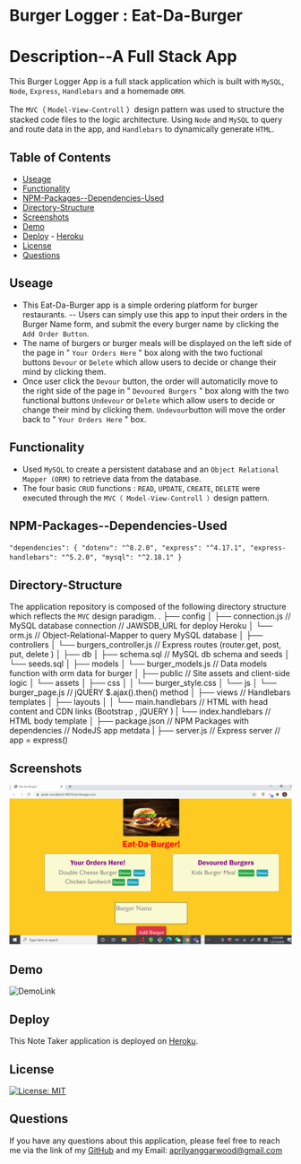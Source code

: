 # Burger Logger : Eat-Da-Burger

# Description--A Full Stack App

This Burger Logger App is a full stack application which is built with `MySQL`, `Node`, `Express`, `Handlebars` and a homemade `ORM`.

The `MVC`（ `Model-View-Controll` ）design pattern was used to structure the stacked code files to the logic architecture. Using `Node` and `MySQL` to query and route data in the app, and `Handlebars` to dynamically generate `HTML`.

## Table of Contents

- [Useage](#Useage)
- [Functionality](#Functionality)
- [NPM-Packages--Dependencies-Used](#NPM-Packages--Dependencies-Used)
- [Directory-Structure](#Directory-Structure)
- [Screenshots](#screenshots)
- [Demo](#demo)
- [Deploy](#Deploy) - [Heroku](https://polar-woodland-54916.herokuapp.com/)
- [License](#license)
- [Questions](#questions)

## Useage

- This Eat-Da-Burger app is a simple ordering platform for burger restaurants.
  -- Users can simply use this app to input their orders in the Burger Name form, and submit the every burger name by clicking the `Add Order Button`.
- The name of burgers or burger meals will be displayed on the left side of the page in " `Your Orders Here` " box along with the two fuctional buttons `Devour` or `Delete` which allow users to decide or change their mind by clicking them.
- Once user click the `Devour` button, the order will automaticlly move to the right side of the page in " `Devoured Burgers` " box along with the two functional buttons `Undevour` or `Delete` which allow users to decide or change their mind by clicking them. `Undevour`button will move the order back to " `Your Orders Here` " box.

## Functionality

- Used `MySQL` to create a persistent database and an `Object Relational Mapper (ORM)` to retrieve data from the database.
- The four basic `CRUD` functions : `READ`, `UPDATE`, `CREATE`, `DELETE` were executed through the `MVC（ Model-View-Controll ）`design pattern.

## NPM-Packages--Dependencies-Used

`"dependencies": { "dotenv": "^8.2.0", "express": "^4.17.1", "express-handlebars": "^5.2.0", "mysql": "^2.18.1" }`

## Directory-Structure

The application repository is composed of the following directory structure which reflects the `MVC` design paradigm.
.
├── config
│ ├── connection.js // MySQL database connection // JAWSDB_URL for deploy Heroku
│ └── orm.js // Object-Relational-Mapper to query MySQL database
│
├── controllers
│ └── burgers_controller.js // Express routes (router.get, post, put, delete )
│
├── db
│ ├── schema.sql // MySQL db schema and seeds
│ └── seeds.sql
│
├── models
│ └── burger_models.js // Data models function with orm data for burger
│
├── public // Site assets and client-side logic
│ └── assets
│ ├── css
│ │ └── burger_style.css
│ └── js
│ └── burger_page.js // jQUERY $.ajax().then() method
│
├── views // Handlebars templates
│ ├── layouts
│ │ └── main.handlebars // HTML with head content and CDN links (Bootstrap , jQUERY )
| └── index.handlebars // HTML body template
│
├── package.json // NPM Packages with dependencies // NodeJS app metdata
|
├── server.js // Express server // app = express()

## Screenshots

![application-screenshot](./public/assets/img/screenshot.png)

## Demo

![DemoLink](Eat-Da-Burger.gif)

## Deploy

This Note Taker application is deployed on [Heroku](https://polar-woodland-54916.herokuapp.com/).

## License

[![License: MIT](https://img.shields.io/badge/License-MIT-yellow.svg)](https://opensource.org/licenses/MIT)

## Questions

If you have any questions about this application, please feel free to reach me via the link of my [GitHub](https://github.com/aprilyanggarwood) and my Email: <aprilyanggarwood@gmail.com>
